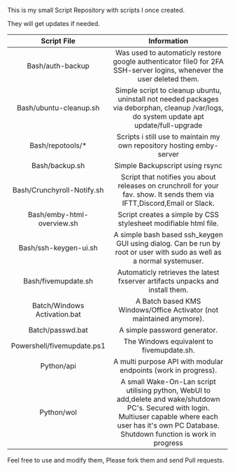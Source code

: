 This is my small Script Repository with scripts I once created.

They will get updates if needed.


| Script File | Information |
|:----:|:----:|
| Bash/auth-backup | Was used to automaticly restore google authenticator file0 for 2FA SSH-server logins, whenever the user deleted them. |
| Bash/ubuntu-cleanup.sh | Simple script to cleanup ubuntu, uninstall not needed packages via deborphan, cleanup /var/logs, do system update apt update/full-upgrade |
| Bash/repotools/* | Scripts i still use to maintain my own repository hosting emby-server |
| Bash/backup.sh | Simple Backupscript using rsync |
| Bash/Crunchyroll-Notify.sh | Script that notifies you about releases on crunchroll for your fav. show. It sends them via IFTT,Discord,Email or Slack.|
| Bash/emby-html-overview.sh | Script creates a simple by CSS stylesheet modifiable html file. |
| Bash/ssh-keygen-ui.sh | A simple bash based ssh_keygen GUI using dialog. Can be run by root or user with sudo as well as a normal systemuser. |
| Bash/fivemupdate.sh | Automaticly retrieves the latest fxserver artifacts unpacks and install them. |
| Batch/Windows Activation.bat | A Batch based KMS Windows/Office Activator (not maintained anymore). |
| Batch/passwd.bat | A simple password generator. |
| Powershell/fivemupdate.ps1 | The Windows equivalent to fivemupdate.sh. |
| Python/api | A multi purpose API with modular endpoints (work in progress). |
| Python/wol | A small Wake-On-Lan script utilising python, WebUI to add,delete and wake/shutdown PC's. Secured with login. Multiuser capable where each user has it's own PC Database. Shutdown function is work in progress|


Feel free to use and modify them, Please fork them and send Pull requests.